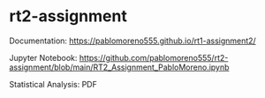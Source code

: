 # rt2-assignment

Documentation: https://pablomoreno555.github.io/rt1-assignment2/

Jupyter Notebook: https://github.com/pablomoreno555/rt2-assignment/blob/main/RT2_Assignment_PabloMoreno.ipynb

Statistical Analysis: PDF
